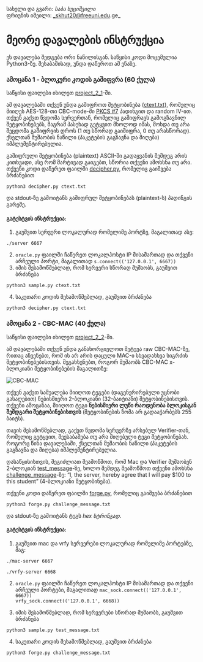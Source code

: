სახელი და გვარი: _საბა ხუციშვილი_  
ფრიუნის იმეილი: _skhut20@freeuni.edu.ge_

# მეორე დავალების ინსტრუქცია

ეს დავალება შედგება ორი ნაწილისგან. საწყისი კოდი მოცემულია Python3-ზე. შესაბამისად, უნდა დაწეროთ ამ ენაზე.  

### ამოცანა 1 - ბლოკური კოდის გაშიფვრა (60 ქულა)

საწყისი ფაილები იხილეთ [project_2_1](project_2_1)-ში.

ამ დავალებაში თქვენ უნდა გაშიფროთ შეტყობინება ([ctext.txt](project_2_1/ctext.txt)), რომელიც მიიღეს AES-128-თი CBC-mode-ში [PKCS #7](https://en.wikipedia.org/wiki/Padding_(cryptography)) პადინგით და random IV-ით.
თქვენ გაქვთ წვდომა სერვერთან, რომელიც გაშიფრავს გამოგზავნილ შეტყობინებებს, მაგრამ პასუხად გეტყვით მხოლოდ იმას, მოხდა თუ არა შეცდომა გაშიფრვის დროს 
(1 თუ სწორად გაიშიფრა, 0 თუ არასწორად).
ქსელთან მუშაობის ნაწილი (პაკეტების გაგზავნა და მიღება) იმპლემენტირებულია.

გაშიფრული შეტყობინება (plaintext) ASCII-ში გადაყვანის შემდეგ არის კითხვადი, ასე რომ მარტივად გაიგებთ, სწორია თქვენი ამოხსნა თუ არა.
თქვენი კოდი დაწერეთ ფაილში [decipher.py](project_2_1/decipher.py), რომელიც გაიშვება ბრძანებით
```
python3 decipher.py ctext.txt
```
და stdout-ზე გამოიტანს გაშიფრულ შეტყობინებას (plaintext-ს) პადინგის გარეშე.

#### გატესტვის ინსტრუქცია:  
1) გაუშვით სერვერი ლოკალურად რომელიმე პორტზე, მაგალითად ასე:
```
./server 6667
```
2) `oracle.py` ფაილში ჩაწერეთ ლოკალჰოსტი IP მისამართად და თქვენი არჩეული პორტი, მაგალითად
`s.connect(('127.0.0.1', 6667))`
3) იმის შესამოწმებლად, რომ სერვერი სწორად მუშაობს, გაუშვით ბრძანება
```
python3 sample.py ctext.txt
```
4) საკუთარი კოდის შესამოწმებლად, გაუშვით ბრძანება
```
python3 decipher.py ctext.txt
```

### ამოცანა 2 - CBC-MAC (40 ქულა)

საწყისი ფაილები იხილეთ [project_2_2](project_2_2)-ში.


ამ დავალებაში თქვენ უნდა განახორციელოთ შეტევა raw CBC-MAC-ზე, რითაც აჩვენებთ, რომ ის არ არის დაცული MAC-ი სხვადასხვა სიგრძის შეტყობინებებისთვის.
შეგახსენებთ, როგორ მუშაობს CBC-MAC x-ბლოკიანი შეტყობინებების მაგალითზე:

![CBC-MAC](https://media.cheggcdn.com/media/409/40944253-8cc8-4d0d-90eb-85321a95ad8a/phprlvpCN.png)

თქვენ გაქვთ საშუალება მიიღოთ ტეგები (დაგენერირებული უცნობი გასაღებით) ნებისმიერი 2-ბლოკიანი (32-ბაიტიანი) შეტყობინებისთვის. 
თქვენი ამოცანაა, მიიღოთ ტეგი __ნებისმიერი ლუწი რაოდენობა ბლოკისგან შემდგარი შეტყობინებისთვის__ (შეტყობინების ზომა არ გადააჭარბებს 255 ბაიტს).

თავის შესამოწმებლად, გაქვთ წვდომა სერვერზე არსებულ Verifier-თან, რომელიც გეტყვით, შეესაბამება თუ არა მიღებული ტეგი შეტყობინებას.
როგორც წინა დავალებაში, ქსელთან მუშაობის ნაწილი (პაკეტების გაგზავნა და მიღება) იმპლემენტირებულია.

დასაწყისისთვის, შეგიძლიათ შეამოწმოთ, რომ Mac და Verifier მუშაობენ 2-ბლოკიან [test_message](project_2_2/test_message.txt)-ზე, ხოლო შემდეგ შეამოწმოთ თქვენი ამოხსნა [challenge_message](project_2_2/challenge_message.txt)-ზე: “I, the server, hereby agree that I will pay $100 to this student” (4-ბლოკიანი შეტყობინება). 

თქვენი კოდი დაწერეთ ფაილში [forge.py](project_2_2/forge.py), რომელიც გაიშვება ბრძანებით
```
python3 forge.py challenge_message.txt
```
და stdout-ზე გამოიტანს ტეგს *hex სტრინგად*.

#### გატესტვის ინსტრუქცია:   
1) გაუშვით mac და vrfy სერვერები ლოკალურად რომელიმე პორტებზე, მაგ:
```
./mac-server 6667
```
```
./vrfy-server 6668
```
2) `oracle.py` ფაილში ჩაწერეთ ლოკალჰოსტი IP მისამართად და თქვენი არჩეული პორტები, მაგალითად
`mac_sock.connect(('127.0.0.1', 6667))` <br>
`vrfy_sock.connect(('127.0.0.1', 6668))`

3) იმის შესამოწმებლად, რომ სერვერები სწორად მუშაობს, გაუშვით ბრძანება
```
python3 sample.py test_message.txt
```
4) საკუთარი კოდის შესამოწმებლად, გაუშვით ბრძანება
```
python3 forge.py challenge_message.txt
```
